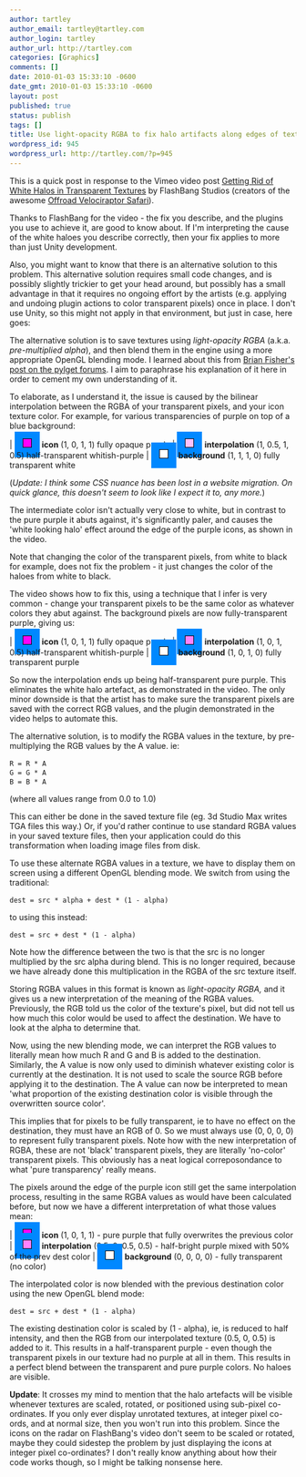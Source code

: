 ```yaml
---
author: tartley
author_email: tartley@tartley.com
author_login: tartley
author_url: http://tartley.com
categories: [Graphics]
comments: []
date: 2010-01-03 15:33:10 -0600
date_gmt: 2010-01-03 15:33:10 -0600
layout: post
published: true
status: publish
tags: []
title: Use light-opacity RGBA to fix halo artifacts along edges of textures
wordpress_id: 945
wordpress_url: http://tartley.com/?p=945
---
```


This is a quick post in response to the Vimeo video post [Getting Rid of
White Halos in Transparent Textures](http://vimeo.com/8444889) by
FlashBang Studios (creators of the awesome [Offroad Velociraptor
Safari](http://blurst.com/raptor-safari/)).

Thanks to FlashBang for the video - the fix you describe, and the
plugins you use to achieve it, are good to know about. If I'm
interpreting the cause of the white haloes you describe correctly, then
your fix applies to more than just Unity development.

Also, you might want to know that there is an alternative solution to
this problem. This alternative solution requires small code changes, and
is possibly slightly trickier to get your head around, but possibly has
a small advantage in that it requires no ongoing effort by the artists
(e.g. applying and undoing plugin actions to color transparent pixels)
once in place. I don't use Unity, so this might not apply in that
environment, but just in case, here goes:

The alternative solution is to save textures using *light-opacity RGBA*
(a.k.a. *pre-multiplied alpha*), and then blend them in the engine using
a more appropriate OpenGL blending mode. I learned about this from
[Brian Fisher's post on the pylget
forums](http://http://groups.google.com/group/pyglet-users/tree/browse_frm/thread/7647b57bdec45235/60d2c57881b873e1?rnum=11&q=premultiplied+alpha&_done=%2Fgroup%2Fpyglet-users%2Fbrowse_frm%2Fthread%2F7647b57bdec45235%3Ftvc%3D1%26q%3Dpremultiplied%2Balpha%26#doc_bb176dcbd759ea4c).
I aim to paraphrase his explanation of it here in order to cement my own
understanding of it.

To elaborate, as I understand it, the issue is caused by the bilinear
interpolation between the RGBA of your transparent pixels, and your icon
texture color. For example, for various transparencies of purple on top of 
a blue background:

| <span style="background-color: #0088ff; padding: 1em;">![](/assets/2010/01/opaque-purple.png "opaque-purple")</span> **icon** (1, 0, 1, 1) fully opaque purple
| <span style="background-color: #0088ff; padding: 1em;">![](/assets/2010/01/halfwhite-purple.png "halfwhite-purple")</span> **interpolation** (1, 0.5, 1, 0.5) half-transparent whitish-purple
| <span style="background-color: #0088ff; padding: 1em;">![](/assets/2010/01/transparent-white.png "transparent-white")</span> **background** (1, 1, 1, 0) fully transparent white

(_Update: I think some CSS nuance has been lost in a website migration. On
quick glance, this doesn't seem to look like I expect it to, any more._)

The intermediate color isn't actually very close to white, but in
contrast to the pure purple it abuts against, it's significantly paler,
and causes the 'white looking halo' effect around the edge of the purple
icons, as shown in the video.

Note that changing the color of the transparent pixels, from white to
black for example, does not fix the problem - it just changes the color
of the haloes from white to black.

The video shows how to fix this, using a technique that I infer is very
common - change your transparent pixels to be the same color as whatever
colors they abut against. The background pixels are now
fully-transparent purple, giving us:

| <span style="background-color: #0088ff; padding: 1em;">![](/assets/2010/01/opaque-purple.png "opaque-purple")</span> **icon** (1, 0, 1, 1) fully opaque purple
| <span style="background-color: #0088ff; padding: 1em;">![](/assets/2010/01/halftransparent-purple.png "halftransparent-purple")</span> **interpolation** (1, 0, 1, 0.5) half-transparent whitish-purple
| <span style="background-color: #0088ff; padding: 1em;">![](/assets/2010/01/transparent-white.png "transparent-purple")</span> **background** (1, 0, 1, 0) fully transparent purple

So now the interpolation ends up being half-transparent pure purple.
This eliminates the white halo artefact, as demonstrated in the video.
The only minor downside is that the artist has to make sure the
transparent pixels are saved with the correct RGB values, and the plugin
demonstrated in the video helps to automate this.

The alternative solution, is to modify the RGBA values in the texture,
by pre-multiplying the RGB values by the A value. ie:

    R = R * A
    G = G * A
    B = B * A

(where all values range from 0.0 to 1.0)

This can either be done in the saved texture file (eg. 3d Studio Max
writes TGA files this way.) Or, if you'd rather continue to use standard
RGBA values in your saved texture files, then your application could do
this transformation when loading image files from disk.

To use these alternate RGBA values in a texture, we have to display them
on screen using a different OpenGL blending mode. We switch from using
the traditional:

    dest = src * alpha + dest * (1 - alpha)

to using this instead:

    dest = src + dest * (1 - alpha)

Note how the difference between the two is that the src is no longer
multiplied by the src alpha during blend. This is no longer required,
because we have already done this multiplication in the RGBA of the src
texture itself.

Storing RGBA values in this format is known as *light-opacity RGBA,* and
it gives us a new interpretation of the meaning of the RGBA values.
Previously, the RGB told us the color of the texture's pixel, but did
not tell us how much this color would be used to affect the destination.
We have to look at the alpha to determine that.

Now, using the new
blending mode, we can interpret the RGB values to literally mean how
much R and G and B is added to the destination. Similarly, the A value
is now only used to diminish whatever existing color is currently at the
destination. It is not used to scale the source RGB before applying it
to the destination. The A value can now be interpreted to mean 'what
proportion of the existing destination color is visible through the
overwritten source color'.

This implies that for pixels to be fully transparent, ie to have no
effect on the destination, they must have an RGB of 0. So we must always
use (0, 0, 0, 0) to represent fully transparent pixels. Note how with
the new interpretation of RGBA, these are not 'black' transparent
pixels, they are literally 'no-color' transparent pixels. This obviously
has a neat logical correposondance to what 'pure transparency' really
means.

The pixels around the edge of the purple icon still get the same
interpolation process, resulting in the same RGBA values as would have
been calculated before, but now we have a different interpretation of
what those values mean:

| <span style="background-color: #0088ff; padding: 1em;">![](/assets/2010/01/opaque-purple.png "opaque-purple")</span> **icon** (1, 0, 1, 1) - pure purple that fully overwrites the previous color
| <span style="background-color: #0088ff; padding: 1em;">![](/assets/2010/01/halftransparent-purple.png "halftransparent-purple")</span> **interpolation** (0.5, 0, 0.5, 0.5) - half-bright purple mixed with 50% of the prev dest color
| <span style="background-color: #0088ff; padding: 1em;">![](/assets/2010/01/transparent-white.png "transparent-white")</span> **background** (0, 0, 0, 0) - fully transparent (no color)

The interpolated color is now blended with the previous destination
color using the new OpenGL blend mode:

    dest = src + dest * (1 - alpha)

The existing destination color is scaled by (1 - alpha), ie, is reduced
to half intensity, and then the RGB from our interpolated texture (0.5,
0, 0.5) is added to it. This results in a half-transparent purple - even
though the transparent pixels in our texture had no purple at all in
them. This results in a perfect blend between the transparent and pure
purple colors. No haloes are visible.

**Update**: It crosses my mind to mention that the halo artefacts will
be visible whenever textures are scaled, rotated, or positioned using
sub-pixel co-ordinates. If you only ever display unrotated textures, at
integer pixel co-ords, and at normal size, then you won't run into this
problem. Since the icons on the radar on FlashBang's video don't seem to
be scaled or rotated, maybe they could sidestep the problem by just
displaying the icons at integer pixel co-ordinates? I don't really know
anything about how their code works though, so I might be talking
nonsense here.
